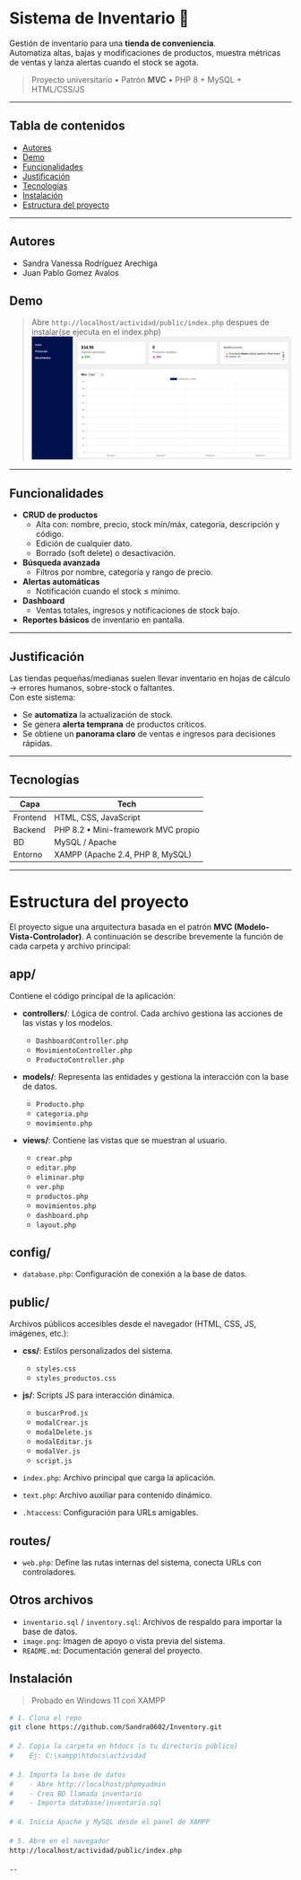 # Sistema de Inventario 🛒

Gestión de inventario para una **tienda de conveniencia**.  
Automatiza altas, bajas y modificaciones de productos, muestra métricas de ventas y lanza alertas cuando el stock se agota.

> Proyecto universitario • Patrón **MVC** • PHP 8 + MySQL + HTML/CSS/JS

---

## Tabla de contenidos

- [Autores](#autores)
- [Demo](#demo)
- [Funcionalidades](#funcionalidades)
- [Justificación](#justificación)
- [Tecnologías](#tecnologías)
- [Instalación](#instalación)
- [Estructura del proyecto](#estructura-del-proyecto)

---

## Autores

- Sandra Vanessa Rodríguez Arechiga  
- Juan Pablo Gomez Avalos

## Demo

> Abre `http://localhost/actividad/public/index.php` despues de instalar(se ejecuta en el index.php)  
> ![alt text](image.png)

---

## Funcionalidades

- **CRUD de productos**  
  - Alta con: nombre, precio, stock mín/máx, categoría, descripción y código.
  - Edición de cualquier dato.
  - Borrado (soft delete) o desactivación.
- **Búsqueda avanzada**  
  - Filtros por nombre, categoría y rango de precio.
- **Alertas automáticas**  
  - Notificación cuando el stock ≤ mínimo.
- **Dashboard**  
  - Ventas totales, ingresos y notificaciones de stock bajo.
- **Reportes básicos** de inventario en pantalla.
---

## Justificación

Las tiendas pequeñas/medianas suelen llevar inventario en hojas de cálculo → errores humanos, sobre-stock o faltantes.  
Con este sistema:

- Se **automatiza** la actualización de stock.
- Se genera **alerta temprana** de productos críticos.
- Se obtiene un **panorama claro** de ventas e ingresos para decisiones rápidas.

---

## Tecnologías

| Capa | Tech |
|------|------|
| Frontend | HTML, CSS, JavaScript  |
| Backend  | PHP 8.2 • Mini-framework MVC propio |
| BD       | MySQL / Apache |
| Entorno  | XAMPP (Apache 2.4, PHP 8, MySQL) |

---

# Estructura del proyecto

El proyecto sigue una arquitectura basada en el patrón **MVC (Modelo-Vista-Controlador)**. A continuación se describe brevemente la función de cada carpeta y archivo principal:

## app/

Contiene el código principal de la aplicación:

- **controllers/**: Lógica de control. Cada archivo gestiona las acciones de las vistas y los modelos.

  - `DashboardController.php`  
  - `MovimientoController.php`  
  - `ProductoController.php`

- **models/**: Representa las entidades y gestiona la interacción con la base de datos.

  - `Producto.php`  
  - `categoria.php`  
  - `movimiento.php`

- **views/**: Contiene las vistas que se muestran al usuario.

  - `crear.php`  
  - `editar.php`  
  - `eliminar.php`  
  - `ver.php`  
  - `productos.php`  
  - `movimientos.php`  
  - `dashboard.php`  
  - `layout.php`

## config/

- `database.php`: Configuración de conexión a la base de datos.

## public/

Archivos públicos accesibles desde el navegador (HTML, CSS, JS, imágenes, etc.):

- **css/**: Estilos personalizados del sistema.

  - `styles.css`  
  - `styles_productos.css`

- **js/**: Scripts JS para interacción dinámica.

  - `buscarProd.js`  
  - `modalCrear.js`  
  - `modalDelete.js`  
  - `modalEditar.js`  
  - `modalVer.js`  
  - `script.js`

- `index.php`: Archivo principal que carga la aplicación.

- `text.php`: Archivo auxiliar para contenido dinámico.

- `.htaccess`: Configuración para URLs amigables.

## routes/

- `web.php`: Define las rutas internas del sistema, conecta URLs con controladores.

## Otros archivos

- `inventario.sql` / `inventory.sql`: Archivos de respaldo para importar la base de datos.
- `image.png`: Imagen de apoyo o vista previa del sistema.
- `README.md`: Documentación general del proyecto.


## Instalación
> Probado en Windows 11 con XAMPP

```bash
# 1. Clona el repo
git clone https://github.com/Sandra0602/Inventory.git

# 2. Copia la carpeta en htdocs (o tu directorio público)
#    Ej: C:\xampp\htdocs\actividad

# 3. Importa la base de datos
#    - Abre http://localhost/phpmyadmin
#    - Crea BD llamada inventario
#    - Importa database/inventario.sql

# 4. Inicia Apache y MySQL desde el panel de XAMPP

# 5. Abre en el navegador
http://localhost/actividad/public/index.php 

--
